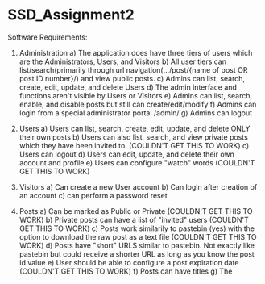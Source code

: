 # SSD_Assignment2

Software Requirements:
1. Administration
a) The application does have three tiers of users which are the Administrators, Users, and Visitors
b) All user tiers can list/search(primarily through url navigation(.../post/{name of post OR post ID number}/) and view public posts.
c) Admins can list, search, create, edit, update, and delete Users
d) The admin interface and functions aren't visible by Users or Visitors
e) Admins can list, search, enable, and disable posts but still can create/edit/modify 
f) Admins can login from a special administrator portal /admin/ 
g) Admins can logout

2. Users
a) Users can list, search, create, edit, update, and delete ONLY their own posts
b) Users can also list, search, and view private posts which they have been invited to. (COULDN'T GET THIS TO WORK)
c) Users can logout
d) Users can edit, update, and delete their own account and profile 
e) Users can configure "watch" words (COULDN'T GET THIS TO WORK)

3. Visitors 
a) Can create a new User account
b) Can login after creation of an account
c) can perform a password reset

4. Posts
a) Can be marked as Public or Private (COULDN'T GET THIS TO WORK)
b) Private posts can have a list of "invited" users (COULDN'T GET THIS TO WORK)
c) Posts work similarily to pastebin (yes) with the option to download the raw post as a text file (COULDN'T GET THIS TO WORK)
d) Posts have "short" URLS similar to pastebin. Not exactly like pastebin but could receive a shorter URL as long as you know the post id value
e) User should be able to configure a post expiration date (COULDN'T GET THIS TO WORK)
f) Posts can have titles
g) The 
